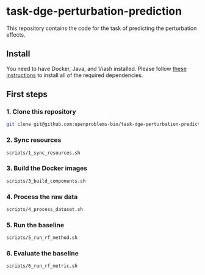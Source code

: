 # task-dge-perturbation-prediction

This repository contains the code for the task of predicting the perturbation effects.

## Install

You need to have Docker, Java, and Viash installed. Please follow [these instructions](https://openproblems.bio/documentation/fundamentals/requirements) to install all of the required dependencies.

## First steps

### 1. Clone this repository

```bash
git clone git@github.com:openproblems-bio/task-dge-perturbation-prediction.git
```

### 2. Sync resources

```bash
scripts/1_sync_resources.sh
```

### 3. Build the Docker images

```bash
scripts/3_build_components.sh
```

### 4. Process the raw data

```bash
scripts/4_process_dataset.sh
```

### 5. Run the baseline

```bash
scripts/5_run_rf_method.sh
```

### 6. Evaluate the baseline

```bash
scripts/6_run_rf_metric.sh
```
